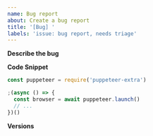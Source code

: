 ```yaml
---
name: Bug report
about: Create a bug report
title: '[Bug] '
labels: 'issue: bug report, needs triage'
---
```


<!--
  Thanks for filing an issue!
  Kindly search the issue tracker before posting a new issue.

  Due to bad experiences we have to unfortunately mention it:
  - Be respectful with our time, this is an open-source project run by volunteers in their free time.
  - Don't come across as entitled, unfriendly or angry or nobody will help you (general rule in life).
  - Reporting a "bug" without ways to reproduce it is not "contributing to open-source".

  - NOTE: "SiteA.com stopped working" is not a valid stealth-plugin bug report, unless used 
    as an example to show a technical issue while providing specific example code of the problem.
    For general purpose usage discussions please use the community discord: http://scraping-chat.cf/
-->

**Describe the bug**

<!--
  - What you were trying to accomplish when the bug occurred
  - A description of what you expected and what actually happened
  - How to reproduce the issue
-->

**Code Snippet**

<!--
  Help us help you! Put down a short code snippet that illustrates your bug and
  that we can run and debug locally. If possible remove everything
  that is not related and make it as short as possible. For example:
-->

```javascript
const puppeteer = require('puppeteer-extra')

;(async () => {
  const browser = await puppeteer.launch()
  // ...
})()
```

**Versions**

<!--
Run the following command in your project directory, and paste its results here:

npx envinfo@latest --system --binaries --npmPackages '*(puppeteer*|playwright*|automation-extra*|@extra*)'
-->
